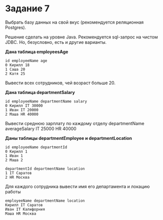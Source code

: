 # Задание 7
 
Выбрать базу данных на свой вкус (рекомендуется реляционная Postgres).

Решение сделать на уровне Java. Рекомендуется sql-запрос на чистом JDBC. Но, безусловно, есть и другие варианты.

**Дана таблица employeesAge**

```
id employeeName age
0 Кирилл 18
1 Саша 20
2 Катя 25
```

Вывести всех сотрудников, чей возраст больше 20.


**Дана таблица departmentSalary**

```
id employeeName departmentName salary
0 Кирилл IT 30000
1 Иван IT 20000
2 Маша HR 40000
```

Вывести среднюю зарплату по каждому отделу
departmentName averageSalary
IT 25000
HR 40000


**Даны таблицы departmentEmployee и departmentLocation**

```
id employeeName departmentId
0 Кирилл 1
1 Иван 1
2 Маша 2
```

```
departmentId departmentName location
1 IT Саратов
2 HR Москва
```

Для каждого сотрудника вывести имя его департамента и локацию работы

```
employeeName departmentName location
Кирилл IT Саратов
Иван IT Калифорния
Маша HR Москва
```


